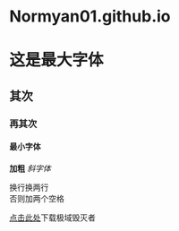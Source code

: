 # Normyan01.github.io
# 这是最大字体
## 其次
### 再其次
#### 最小字体
**加粗**
*斜字体*

换行换两行  
否则加两个空格

[点击此处](https://normyan01.github.io/极域毁灭者.bat)下载极域毁灭者
